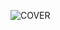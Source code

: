 ![COVER](https://github.com/fluxion-labs/.github/assets/42999269/919e370a-64dc-4cf7-9ac0-d8ed91dd3145)
